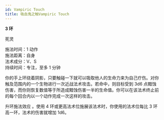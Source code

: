 ```yaml
---
id: Vampiric Touch
title: 吸血鬼之触Vampiric Touch
---
```


**3 环**

死灵

施法时间：1 动作  
施法距离：自身  
法术成分：V、S  
持续时间：专注，至多 1 分钟

你的手上环绕着阴影，只要触碰一下就可以吸取他人的生命力来为自己疗伤。对你触及范围内的一个生物进行一次近战法术攻击。若命中，则目标受到 3d6 点黯蚀伤害，而你则恢复数值等于所造成黯蚀伤害一半的生命值。你可以在该法术终止前的每个回合内以一个动作完成一次这样的攻击。

升环施法效应
。使用 4 环或更高法术位施展该法术时，你使用的法术位每比 3 环高一环，法术的伤害就增加 1d6。
